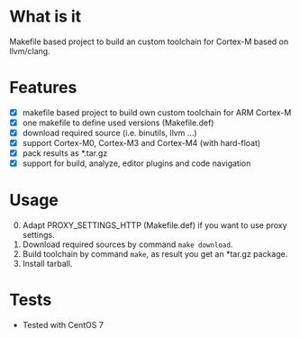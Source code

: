 # What is it
Makefile based project to build an custom toolchain for Cortex-M based on llvm/clang. 

# Features
- [x] makefile based project to build own custom toolchain for ARM Cortex-M
- [x] one makefile to define used versions (Makefile.def)
- [x] download required source (i.e. binutils, llvm ...)
- [x] support Cortex-M0, Cortex-M3 and Cortex-M4 (with hard-float)
- [x] pack results as *.tar.gz
- [x] support for build, analyze, editor plugins and code navigation 

# Usage
0. Adapt PROXY_SETTINGS_HTTP (Makefile.def) if you want to use proxy settings.
1. Download required sources by command `make download`.
2. Build toolchain by command `make`, as result you get an *tar.gz package.
3. Install tarball.

# Tests
- Tested with CentOS 7